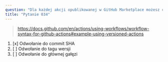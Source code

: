 ```yaml
---
question: "Dla każdej akcji opublikowanej w GitHub Marketplace możesz często używać jej w wielu wersjach. Które podejście jest najstabilniejsze i najbezpieczniejsze?"
title: "Pytanie 034"
---
```



> https://docs.github.com/en/actions/using-workflows/workflow-syntax-for-github-actions#example-using-versioned-actions

1. [x] Odwołanie do commit SHA  
1. [ ] Odwołanie do tagu wersji  
1. [ ] Odwołanie do głównej gałęzi  

